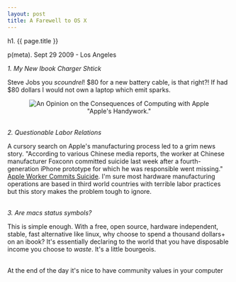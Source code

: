 ```yaml
---
layout: post
title: A Farewell to OS X 
---
```


h1. {{ page.title }}

p(meta). Sept 29 2009 - Los Angeles


*1.  My New Ibook Charger Shtick*

Steve Jobs you *scoundrel*! $80 for a new battery cable, is that right?!  If had $80 dollars I would not own a laptop which emit sparks.

<center><img src="/images/fire.jpg" alt="An Opinion on the Consequences of Computing with Apple" /><br/><span class="caption">"Apple's Handywork."</span></center>

<br/>*2. Questionable  Labor Relations*

A cursory search on Apple's manufacturing process led to a grim news story.  "According to various Chinese media reports, the worker at Chinese manufacturer Foxconn committed suicide last week after a fourth-generation iPhone prototype for which he was responsible went missing."  <a href="http://news.cnet.com/8301-13579_3-10291701-37.html">Apple Worker Commits Suicide</a>.  I'm sure most hardware manufacturing operations are based in third world countries with terrible labor practices but this story makes the problem tough to ignore.

<br/>*3.  Are macs status symbols?*

This is simple enough.  With a free, open source, hardware independent, stable, fast alternative like linux, why choose to spend a thousand dollars+ on an ibook?  It's essentially declaring to the world that you have disposable income you choose to *waste*.   It's a little bourgeois.

<br/>At the end of the day it's nice to have community values in your computer

<br/>









